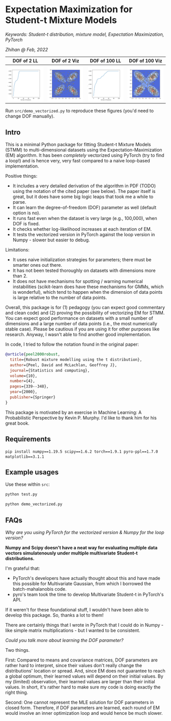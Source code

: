 # Expectation Maximization for Student-t Mixture Models

*Keywords: Student-t distribution, mixture model, Expectation Maximization, PyTorch*

*Zhihan @ Feb, 2022*

DOF of 2 LL | DOF of 2 Viz |  DOF of 100 LL | DOF of 100 Viz
:--------:|:------:|:------:|:------:
<img src="four_clusters_v=2_ll.png"> | <img src="four_clusters_v=2_viz.png"> | <img src="four_clusters_v=100_ll.png"> | <img src="four_clusters_v=100_viz.png">

Run `src/demo_vectorized.py` to reproduce these figures (you'd need to change DOF manually).

## Intro

This is a minimal Python package for fitting Student-t Mixture Models (STMM) to multi-dimensional datasets using the Expectation-Maximization (EM) algorithm. It has been *completely* vectorized using PyTorch (try to find a loop!) and is hence very, very fast compared to a naive loop-based implementation. 

Positive things:

- It includes a very detailed derivation of the algorithm in PDF (TODO) using the notation of the cited paper (see below). The paper itself
is great, but it does have some big logic leaps that took me a while to parse.
- It can learn the degree-of-freedom (DOF) parameter as well (default option is no).
- It runs fast even when the dataset is very large (e.g., 100,000), when DOF is fixed.
- It checks whether log-likelihood increases at each iteration of EM.
- It tests the vectorized version in PyTorch against the loop version in Numpy - slower but easier to debug.

Limitations:

- It uses naive initialization strategies for parameters; there must be smarter ones out there.
- It has not been tested thoroughly on datasets with dimensions more than 2.
- It does not have mechanisms for spotting / warning numerical instabilities (scikit-learn does have these mechanisms for GMMs, which is wonderful), which tend to happen when the dimension of data points is large relative to the number of data points.

Overall, this package is for (1) pedagogy (you can expect good commentary and clean code) and (2) proving the possibility of vectorizing EM for STMM. You can expect good performance on datasets with a small number of dimensions and a large number of data points (i.e., the most numerically stable case). Please be cautious if you are using it for other purposes like research. Anyway, I wasn't able to find another good implementation.

In code, I tried to follow the notation found in the original paper:

```bibtex
@article{peel2000robust,
  title={Robust mixture modelling using the t distribution},
  author={Peel, David and McLachlan, Geoffrey J},
  journal={Statistics and computing},
  volume={10},
  number={4},
  pages={339--348},
  year={2000},
  publisher={Springer}
}
```

This package is motivated by an exercise in Machine Learning: A Probabilistic Perspective by Kevin P. Murphy. I'd like to thank him for his great book.

## Requirements

```
pip install numpy==1.19.5 scipy==1.6.2 torch==1.9.1 pyro-ppl==1.7.0 matplotlib==3.1.1
```

## Example usages

Use these within `src`:

```bash
python test.py 
```

```bash
python demo_vectorized.py
```

## FAQs

*Why are you using PyTorch for the vectorized version & Numpy for the loop version?*

**Numpy and Scipy doesn't have a neat way for evaluating multiple data vectors simulatenously
under multiple multivariate Student-t distributions.** 

I'm grateful that:
 
- PyTorch's developers have actually
thought about this and have made this possible for Multivariate Gaussian, from which I borrowed
the batch-mahalanobis code. 
- pyro's team took the time to develop Multivariate Student-t in PyTorch's API. 

If it weren't for these foundational stuff, I wouldn't have been able to develop this package. So, thanks a lot to them! 

There are certainly things that I wrote in PyTorch that I could do in Numpy - like simple 
matrix multiplications - but I wanted to be consistent. 
 
*Could you talk more about learning the DOF parameter?*

Two things.

First: Compared to means and covariance matrices, DOF parameters are rather
hard to interpret, since their values don't really change the distributions'
location or spread. And, since EM does not guarantee to reach a global
optimum, their learned values will depend on their initial values. By
my (limited) observation, their learned values are larger than their initial values. In short,
it's rather hard to make sure my code is doing exactly the right thing.

Second: One cannot represent the MLE solution for DOF parameters in closed form.
Therefore, if DOF parameters are learned, each round of EM would
involve an inner optimization loop and would hence be much slower.
